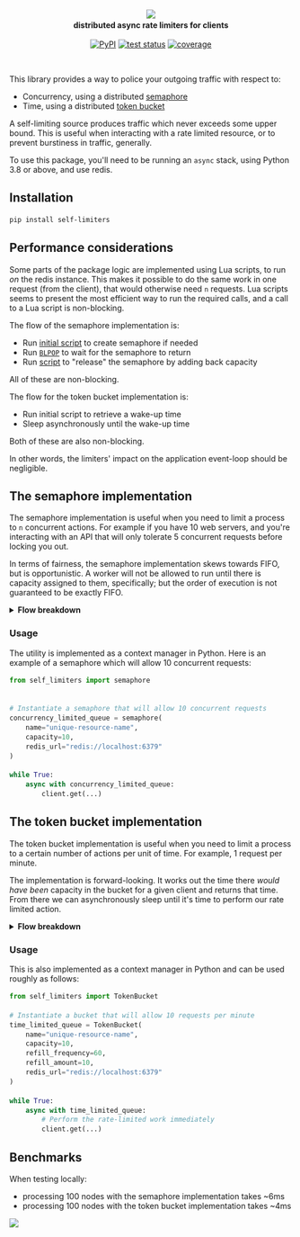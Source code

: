 <br>
<p align="center">
<a href="https://github.com/sondrelg/self-limiters"><img src="docs/logo.svg" width="250px"></a>
<br>
<b>distributed async rate limiters for clients</b>
<br><br>
<a href="https://pypi.org/project/self-limiters/"><img alt="PyPI" src="https://img.shields.io/pypi/v/self-limiters?label=Release&style=flat-square"></a>
<a href="https://github.com/sondrelg/self-limiters/actions/workflows/publish.yml"><img alt="test status" src="https://github.com/sondrelg/self-limiters/actions/workflows/publish.yml/badge.svg"></a>
<a href="https://codecov.io/gh/sondrelg/self-limiters/"><img alt="coverage" src="https://codecov.io/gh/sondrelg/self-limiters/branch/main/graph/badge.svg?token=Q4YJPOFC1F"></a>
</p>
<br>

This library provides a way to
police your outgoing traffic with respect to:

- Concurrency, using a distributed [semaphore](https://en.wikipedia.org/wiki/semaphore_(programming))
- Time, using a distributed [token bucket](https://en.wikipedia.org/wiki/Token_bucket)

A self-limiting source produces traffic which never exceeds some upper bound.
This is useful when interacting with a rate limited resource,
or to prevent burstiness in traffic, generally.

To use this package, you'll need to be running an `async` stack,
using Python 3.8 or above, and use redis.

## Installation

```bash
pip install self-limiters
```

## Performance considerations

Some parts of the package logic are implemented using Lua scripts, to run
_on_ the redis instance. This makes it possible to do the same work in one
request (from the client), that would otherwise need `n` requests. Lua scripts
seems to present the most efficient way to run the required calls, and a
call to a Lua script is non-blocking.

The flow of the semaphore implementation is:
- Run [initial script](https://github.com/sondrelg/self-limiters/blob/main/src/scripts/create_semaphore.lua) to create semaphore if needed
- Run [`BLPOP`](https://redis.io/commands/blpop/) to wait for the semaphore to return
- Run [script](https://github.com/sondrelg/self-limiters/blob/main/src/scripts/release_semaphore.lua) to "release" the semaphore by adding back capacity

All of these are non-blocking.

The flow for the token bucket implementation is:
- Run initial script to retrieve a wake-up time
- Sleep asynchronously until the wake-up time

Both of these are also non-blocking.

In other words, the limiters' impact on the application event-loop should be negligible.

## The semaphore implementation

The semaphore implementation is useful when you need to limit a process
to `n` concurrent actions. For example if you have 10 web servers, and
you're interacting with an API that will only tolerate 5 concurrent
requests before locking you out.

In terms of fairness, the semaphore implementation skews towards FIFO,
but is opportunistic. A worker will not be allowed to run until there
is capacity assigned to them, specifically; but the order of execution
is not guaranteed to be exactly FIFO.

<details>
<summary><b>Flow breakdown</b></summary>
<ul>

<div align="center">
    <img width=500 heigh=500 src="docs/semaphore.png"></img>
</div>

<li>

The [Lua script](https://github.com/sondrelg/self-limiters/blob/main/src/scripts/create_semaphore.lua) will call [`SETNX`](https://redis.io/commands/setnx/) on the name of the
queue plus a postfix. If the returned value is 1 it means the queue we will use for our
semaphore does not exist yet and needs to be created.

(It might strike you as weird to have a separate entry for indicating whether the list
should be created or not. It would be great if we could use [`EXISTS`](https://redis.io/commands/exists/)
on the list directly instead, but a list is deleted when all elements are popped, so I don't see
another way of achieving this. Contributions are welcome if you do.)
</li>
<li>

If the queue needs to be created we call [`RPUSH`](https://redis.io/commands/rpush/) with the number of arguments
equal to the `capacity` value used when initializing the semaphore instance.
</li>
<li>

Once the queue has been created, we call [`BLPOP`](https://redis.io/commands/blpop/) to block until it's
our turn. `BLPOP` is FIFO by default. We also make sure to specify the `max_sleep` based on the initialized
semaphore instance setting. If nothing was passed we allow sleeping forever.
</li>
<li>

On `__aexit__` we call another script to [`RPUSH`](https://redis.io/commands/rpush/) a `1` value back into the queue
and set an expiry on the queue and the value we called `SETNX` on.

The expires are a half measure for dealing with dropped capacity. If a node holding the semaphore dies,
the capacity might never be returned. If, however, there is no one using the semaphore for the duration of the
expiry value, all values will be cleared, and the semaphore will be recreated at full capacity next time it's used.
The expiry is 30 seconds at the time of writing, but could be made configurable.
</li>
</ul>
</details>

### Usage

The utility is implemented as a context manager in Python. Here is an example of a semaphore which will allow 10 concurrent requests:

```python
from self_limiters import semaphore


# Instantiate a semaphore that will allow 10 concurrent requests
concurrency_limited_queue = semaphore(
    name="unique-resource-name",
    capacity=10,
    redis_url="redis://localhost:6379"
)

while True:
    async with concurrency_limited_queue:
        client.get(...)
```

## The token bucket implementation

The token bucket implementation is useful when you need to limit a process to a
certain number of actions per unit of time. For example, 1 request per minute.

The implementation is forward-looking. It works out the time there *would have been*
capacity in the bucket for a given client and returns that time. From there we can
asynchronously sleep until it's time to perform our rate limited action.

<details>
<summary><b>Flow breakdown</b></summary>
<ul>

<img align=center width=500 src="docs/token_bucket.png"></img>

<li>

The [Lua script](https://github.com/sondrelg/self-limiters/blob/main/src/scripts/schedule.lua)
first [`GET`](https://redis.io/commands/get/)s the state of the bucket. That means, the last slot
that was scheduled and the number of tokens left for that slot. With a capacity of 1,
having a `tokens_left_for_slot` variable makes no sense, but if there's capacity of 2 or more,
it is possible that we will need to schedule multiple clients on the same slot.

The script then works out whether to decrement the `tokens_left_for_slot` value, or to
increment the slot value wrt. the frequency variable.

Finally, we store the bucket state again using [`SETEX`](https://redis.io/commands/setex/).
This allows us to store the state and set expiry at the same time. The default expiry
is 30 at the time of writing, but could be made configurable.

One thing to note, is that this would not work if it wasn't for the fact that redis is single threaded,
so Lua scripts on Redis are FIFO. Without this we would need locks and a lot more logic.
</li>
<li>

Then we just sleep!
</li>
</ul>
</details>



### Usage

This is also implemented as a context manager in Python and can be used roughly as follows:

```python
from self_limiters import TokenBucket

# Instantiate a bucket that will allow 10 requests per minute
time_limited_queue = TokenBucket(
    name="unique-resource-name",
    capacity=10,
    refill_frequency=60,
    refill_amount=10,
    redis_url="redis://localhost:6379"
)

while True:
    async with time_limited_queue:
        # Perform the rate-limited work immediately
        client.get(...)
```


## Benchmarks

When testing locally:

- processing 100 nodes with the semaphore implementation takes ~6ms
- processing 100 nodes with the token bucket implementation takes ~4ms

<img src="https://slack-imgs.com/?c=1&o1=ro&url=https%3A%2F%2Fmedia4.giphy.com%2Fmedia%2FzCv1NuGumldXa%2Fgiphy.gif%3Fcid%3D6104955e8s1fovp9mroo6e9uj176fvl3o5earbfq5lkzjt03%26rid%3Dgiphy.gif%26ct%3Dg"/>
